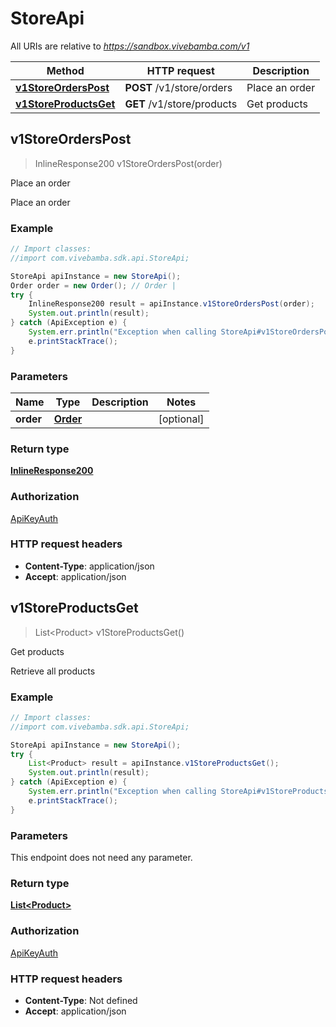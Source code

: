 # StoreApi

All URIs are relative to *https://sandbox.vivebamba.com/v1*

Method | HTTP request | Description
------------- | ------------- | -------------
[**v1StoreOrdersPost**](StoreApi.md#v1StoreOrdersPost) | **POST** /v1/store/orders | Place an order
[**v1StoreProductsGet**](StoreApi.md#v1StoreProductsGet) | **GET** /v1/store/products | Get products



## v1StoreOrdersPost

> InlineResponse200 v1StoreOrdersPost(order)

Place an order

Place an order

### Example

```java
// Import classes:
//import com.vivebamba.sdk.api.StoreApi;

StoreApi apiInstance = new StoreApi();
Order order = new Order(); // Order | 
try {
    InlineResponse200 result = apiInstance.v1StoreOrdersPost(order);
    System.out.println(result);
} catch (ApiException e) {
    System.err.println("Exception when calling StoreApi#v1StoreOrdersPost");
    e.printStackTrace();
}
```

### Parameters


Name | Type | Description  | Notes
------------- | ------------- | ------------- | -------------
 **order** | [**Order**](Order.md)|  | [optional]

### Return type

[**InlineResponse200**](InlineResponse200.md)

### Authorization

[ApiKeyAuth](../README.md#ApiKeyAuth)

### HTTP request headers

- **Content-Type**: application/json
- **Accept**: application/json


## v1StoreProductsGet

> List&lt;Product&gt; v1StoreProductsGet()

Get products

Retrieve all products

### Example

```java
// Import classes:
//import com.vivebamba.sdk.api.StoreApi;

StoreApi apiInstance = new StoreApi();
try {
    List<Product> result = apiInstance.v1StoreProductsGet();
    System.out.println(result);
} catch (ApiException e) {
    System.err.println("Exception when calling StoreApi#v1StoreProductsGet");
    e.printStackTrace();
}
```

### Parameters

This endpoint does not need any parameter.

### Return type

[**List&lt;Product&gt;**](Product.md)

### Authorization

[ApiKeyAuth](../README.md#ApiKeyAuth)

### HTTP request headers

- **Content-Type**: Not defined
- **Accept**: application/json

